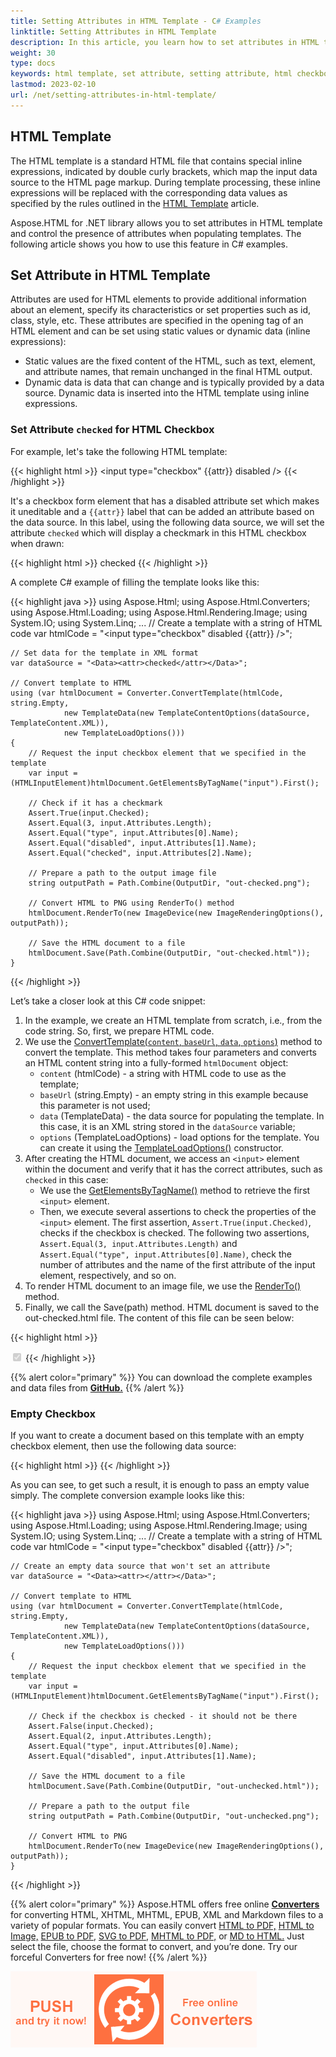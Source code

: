 ```yaml
---
title: Setting Attributes in HTML Template - C# Examples
linktitle: Setting Attributes in HTML Template 
description: In this article, you learn how to set attributes in HTML template and control the presence of attributes when populating templates.
weight: 30
type: docs
keywords: html template, set attribute, setting attribute, html checkbox, data source
lastmod: 2023-02-10
url: /net/setting-attributes-in-html-template/
---
```


<link href="./../style.css" rel="stylesheet" type="text/css" />

## **HTML Template**

The HTML template is a standard HTML file that contains special inline expressions, indicated by double curly brackets, which map the input data source to the HTML page markup. During template processing, these inline expressions will be replaced with the corresponding data values as specified by the rules outlined in the [HTML Template](/html/net/html-template/) article.

Aspose.HTML for .NET library allows you to set attributes in HTML template and control the presence of attributes when populating templates. The following article shows you how to use this feature in C# examples.

## **Set Attribute in HTML Template**

Attributes are used for HTML elements to provide additional information about an element, specify its characteristics or set properties such as id, class, style, etc. These attributes are specified in the opening tag of an HTML element and can be set using static values or dynamic data (inline expressions):
 - Static values are the fixed content of the HTML, such as text, element, and attribute names, that remain unchanged in the final HTML output.
 - Dynamic data is data that can change and is typically provided by a data source. Dynamic data is inserted into the HTML template using inline expressions.
 
### **Set Attribute `checked` for HTML Checkbox**

For example, let's take the following HTML template:

{{< highlight html >}}
<input type="checkbox" {{attr}} disabled />
{{< /highlight >}}

It's a checkbox form element that has a disabled attribute set which makes it uneditable and a `{{attr}}` label that can be added an attribute based on the data source. In this label, using the following data source, we will set the attribute `checked` which will display a checkmark in this HTML checkbox when drawn:

{{< highlight html >}}
<Data><attr>checked</attr></Data>
{{< /highlight >}}

A complete C# example of filling the template looks like this:

{{< highlight java >}}
using Aspose.Html;
using Aspose.Html.Converters;
using Aspose.Html.Loading;
using Aspose.Html.Rendering.Image;
using System.IO;
using System.Linq;
...
    // Create a template with a string of HTML code
    var htmlCode = "<input type=\"checkbox\" disabled {{attr}} />";

    // Set data for the template in XML format
    var dataSource = "<Data><attr>checked</attr></Data>";

    // Convert template to HTML
    using (var htmlDocument = Converter.ConvertTemplate(htmlCode, string.Empty,
                new TemplateData(new TemplateContentOptions(dataSource, TemplateContent.XML)),
                new TemplateLoadOptions()))
    {
        // Request the input checkbox element that we specified in the template
        var input = (HTMLInputElement)htmlDocument.GetElementsByTagName("input").First();

        // Check if it has a checkmark 
        Assert.True(input.Checked);
        Assert.Equal(3, input.Attributes.Length);
        Assert.Equal("type", input.Attributes[0].Name);
        Assert.Equal("disabled", input.Attributes[1].Name);
        Assert.Equal("checked", input.Attributes[2].Name);        

        // Prepare a path to the output image file
        string outputPath = Path.Combine(OutputDir, "out-checked.png"); 
                
        // Convert HTML to PNG using RenderTo() method
        htmlDocument.RenderTo(new ImageDevice(new ImageRenderingOptions(), outputPath));

        // Save the HTML document to a file
        htmlDocument.Save(Path.Combine(OutputDir, "out-checked.html"));
    }

{{< /highlight >}}

Let’s take a closer look at this C# code snippet:

1. In the example, we create an HTML template from scratch, i.e., from the code string. So, first, we prepare HTML code.
1. We use the [ConvertTemplate(`content`, `baseUrl`, `data`, `options`)](https://reference.aspose.com/html/net/aspose.html.converters/converter/converttemplate/#converttemplate_6) method to convert the template. This method takes four parameters and converts an HTML content string into a fully-formed `htmlDocument` object:
    - `content` (htmlCode) - a string with HTML code to use as the template;
    - `baseUrl` (string.Empty) - an empty string in this example because this parameter is not used;
    - `data` (TemplateData) - the data source for populating the template. In this case, it is an XML string stored in the `dataSource` variable;
    - `options` (TemplateLoadOptions) - load options for the template. You can create it using the [TemplateLoadOptions()](https://reference.aspose.com/html/net/aspose.html.loading/templateloadoptions/templateloadoptions/) constructor.
1. After creating the HTML document, we access an `<input>` element within the document and verify that it has the correct attributes, such as `checked` in this case:
    - We use the [GetElementsByTagName()](https://reference.aspose.com/html/net/aspose.html.dom/document/getelementsbytagname/) method to retrieve the first `<input>` element.
    - Then, we execute several assertions to check the properties of the `<input>` element. The first assertion, `Assert.True(input.Checked)`, checks if the checkbox is checked. The following two assertions, `Assert.Equal(3, input.Attributes.Length)` and `Assert.Equal("type", input.Attributes[0].Name)`, check the number of attributes and the name of the first attribute of the input element, respectively, and so on.
1. To render HTML document to an image file, we use the [RenderTo()](https://reference.aspose.com/html/net/aspose.html/htmldocument/renderto/) method.
1. Finally, we call the Save(path) method. HTML document is saved to the out-checked.html file. The content of this file can be seen below:

{{< highlight html >}}
<html>
    <head>
    </head>
    <body>
        <input type="checkbox" disabled="" checked="">
    </body>
</html>
{{< /highlight >}}

{{% alert color="primary" %}} 
You can download the complete examples and data files from **[GitHub.](https://github.com/aspose-html/Aspose.HTML-Documentation/tree/main/content/tests-net)**
{{% /alert %}}

### **Empty Checkbox**

If you want to create a document based on this template with an empty checkbox element, then use the following data source:

{{< highlight html >}}
<Data><attr></attr></Data>
{{< /highlight >}}

As you can see, to get such a result, it is enough to pass an empty value simply. The complete conversion example looks like this:

{{< highlight java >}}
using Aspose.Html;
using Aspose.Html.Converters;
using Aspose.Html.Loading;
using Aspose.Html.Rendering.Image;
using System.IO;
using System.Linq;
...
    // Create a template with a string of HTML code
    var htmlCode = "<input type=\"checkbox\" disabled {{attr}} />";

    // Create an empty data source that won't set an attribute
    var dataSource = "<Data><attr></attr></Data>";

    // Convert template to HTML
    using (var htmlDocument = Converter.ConvertTemplate(htmlCode, string.Empty,
                new TemplateData(new TemplateContentOptions(dataSource, TemplateContent.XML)),
                new TemplateLoadOptions()))
    {
        // Request the input checkbox element that we specified in the template
        var input = (HTMLInputElement)htmlDocument.GetElementsByTagName("input").First();

        // Сheck if the checkbox is checked - it should not be there
        Assert.False(input.Checked);
        Assert.Equal(2, input.Attributes.Length);
        Assert.Equal("type", input.Attributes[0].Name);
        Assert.Equal("disabled", input.Attributes[1].Name);

        // Save the HTML document to a file
        htmlDocument.Save(Path.Combine(OutputDir, "out-unchecked.html"));

        // Prepare a path to the output file
        string outputPath = Path.Combine(OutputDir, "out-unchecked.png");

        // Convert HTML to PNG
        htmlDocument.RenderTo(new ImageDevice(new ImageRenderingOptions(), outputPath));
    }
{{< /highlight >}}

{{% alert color="primary" %}} 
Aspose.HTML offers free online **[Converters](https://products.aspose.app/html/conversion)** for converting HTML, XHTML, MHTML, EPUB, XML and Markdown files to a variety of popular formats. You can easily convert [HTML to PDF,](https://products.aspose.app/html/conversion/html-to-pdf) [HTML to Image,](https://products.aspose.app/html/conversion/html-to-image) [EPUB to PDF,](https://products.aspose.app/html/conversion/epub-to-pdf) [SVG to PDF,](https://products.aspose.app/svg/conversion/svg-to-pdf) [MHTML to PDF,](https://products.aspose.app/html/conversion/mhtml-to-pdf) or [MD to HTML.](https://products.aspose.app/html/conversion/md-to-html) Just select the file, choose the format to convert, and you’re done. Try our forceful Converters for free now!
{{% /alert %}}

<a href="https://products.aspose.app/html/conversion" target="_blank">![Text "Banner Free Online Converters"](converters.png#center)</a> 